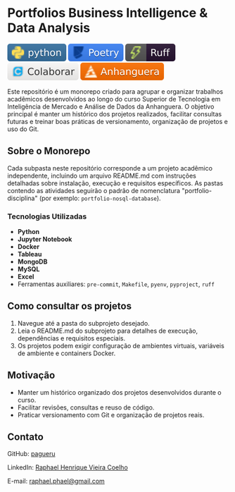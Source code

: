 # Portfolios Business Intelligence & Data Analysis

[![Python](images/badges/python.svg)](https://www.python.org/) [![Poetry](images/badges/poetry.svg)](https://python-poetry.org/) [![Ruff](images/badges/ruff.svg)](https://github.com/astral-sh/ruff) [![Colaborar](images/badges/colaborar.svg)](https://www.colaboraread.com.br/login/auth) [![Anhanguera](images/badges/anhanguera.svg)](https://www.anhanguera.com/)

Este repositório é um monorepo criado para agrupar e organizar trabalhos acadêmicos desenvolvidos ao longo do curso Superior de Tecnologia em Inteligência de Mercado e Análise de Dados da Anhanguera. O objetivo principal é manter um histórico dos projetos realizados, facilitar consultas futuras e treinar boas práticas de versionamento, organização de projetos e uso do Git.

## Sobre o Monorepo

Cada subpasta neste repositório corresponde a um projeto acadêmico independente, incluindo um arquivo README.md com instruções detalhadas sobre instalação, execução e requisitos específicos. As pastas contendo as atividades seguirão o padrão de nomenclatura "portfolio-disciplina" (por exemplo: `portfolio-nosql-database`).

### Tecnologias Utilizadas
  
- **Python**
- **Jupyter Notebook**
- **Docker**
- **Tableau**
- **MongoDB**
- **MySQL**
- **Excel**
- Ferramentas auxiliares: `pre-commit`, `Makefile`, `pyenv`, `pyproject`, `ruff`

## Como consultar os projetos

1. Navegue até a pasta do subprojeto desejado.
2. Leia o README.md do subprojeto para detalhes de execução, dependências e requisitos especiais.
3. Os projetos podem exigir configuração de ambientes virtuais, variáveis de ambiente e containers Docker.

## Motivação

- Manter um histórico organizado dos projetos desenvolvidos durante o curso.
- Facilitar revisões, consultas e reuso de código.
- Praticar versionamento com Git e organização de projetos reais.

## Contato

GitHub: [pagueru](https://github.com/pagueru/)

LinkedIn: [Raphael Henrique Vieira Coelho](https://www.linkedin.com/in/raphaelhvcoelho/)

E-mail: [raphael.phael@gmail.com](mailto:raphael.phael@gmail.com)
